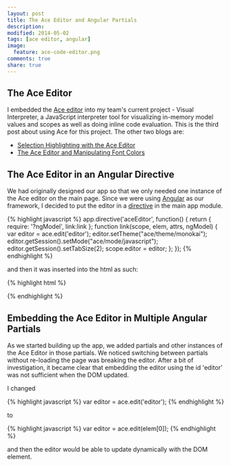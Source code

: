 ```yaml
---
layout: post
title: The Ace Editor and Angular Partials
description: 
modified: 2014-05-02
tags: [ace editor, angular]
image:
  feature: ace-code-editor.png
comments: true
share: true
---
```


## The Ace Editor
I embedded the [Ace editor](http://ace.c9.io/#nav=about) into my team's current project - Visual Interpreter, a JavaScript interpreter tool for visualizing in-memory model values and scopes as well as doing inline code evaluation.  This is the third post about using Ace for this project.  The other two blogs are:

* [Selection Highlighting with the Ace Editor](http://jgpettibone.github.io/ace-selection-highlighting/)
* [The Ace Editor and Manipulating Font Colors](http://jgpettibone.github.io/ace-and-manipulating-font-colors/)

## The Ace Editor in an Angular Directive
We had originally designed our app so that we only needed one instance of the Ace editor on the main page.  Since we were using [Angular](http://angularjs.org/) as our framework, I decided to put the editor in a [directive](http://docs.angularjs.org/guide/directive) in the main app module.    

{% highlight javascript %}
app.directive('aceEditor', function() {
  return {
    require: '?ngModel',
    link:link
  };
  function link(scope, elem, attrs, ngModel) {
    var editor = ace.edit('editor');
    editor.setTheme("ace/theme/monokai");
    editor.getSession().setMode("ace/mode/javascript");
    editor.getSession().setTabSize(2);
    scope.editor = editor;
  };
});
{% endhighlight %}

and then it was inserted into the html as such:

{% highlight html %}
<div id='editor' ace-editor ng-model='codeText'></div>
{% endhighlight %}

## Embedding the Ace Editor in Multiple Angular Partials
As we started building up the app, we added partials and other instances of the Ace Editor in those partials.  We noticed switching between partials without re-loading the page was breaking the editor.  After a bit of investigation, it became clear that embedding the editor using the id 'editor' was not sufficient when the DOM updated.  

I changed 

{% highlight javascript %}
    var editor = ace.edit('editor');
{% endhighlight %}

to

{% highlight javascript %}
    var editor = ace.edit(elem[0]);
{% endhighlight %}

and then the editor would be able to update dynamically with the DOM element.
